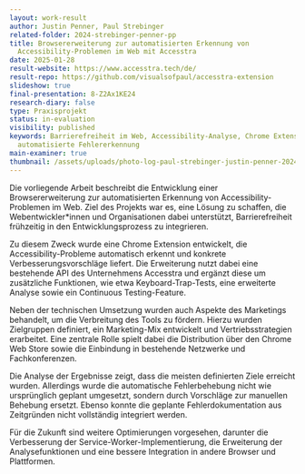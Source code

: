 ```yaml
---
layout: work-result
author: Justin Penner, Paul Strebinger
related-folder: 2024-strebinger-penner-pp
title: Browsererweiterung zur automatisierten Erkennung von
  Accessibility-Problemen im Web mit Accesstra
date: 2025-01-28
result-website: https://www.accesstra.tech/de/
result-repo: https://github.com/visualsofpaul/accesstra-extension
slideshow: true
final-presentation: 8-Z2Ax1KE24
research-diary: false
type: Praxisprojekt
status: in-evaluation
visibility: published
keywords: Barrierefreiheit im Web, Accessibility-Analyse, Chrome Extension,
  automatisierte Fehlererkennung
main-examiner: true
thumbnail: /assets/uploads/photo-log-paul-strebinger-justin-penner-2024-18-11-05.png
---
```

Die vorliegende Arbeit beschreibt die Entwicklung einer Browsererweiterung zur automatisierten Erkennung von Accessibility-Problemen im Web. Ziel des Projekts war es, eine Lösung zu schaffen, die Webentwickler*innen und Organisationen dabei unterstützt, Barrierefreiheit frühzeitig in den Entwicklungsprozess zu integrieren.

Zu diesem Zweck wurde eine Chrome Extension entwickelt, die Accessibility-Probleme automatisch erkennt und konkrete Verbesserungsvorschläge liefert. Die Erweiterung nutzt dabei eine bestehende API des Unternehmens Accesstra und ergänzt diese um zusätzliche Funktionen, wie etwa Keyboard-Trap-Tests, eine erweiterte Analyse sowie ein Continuous Testing-Feature.

Neben der technischen Umsetzung wurden auch Aspekte des Marketings behandelt, um die Verbreitung des Tools zu fördern. Hierzu wurden Zielgruppen definiert, ein Marketing-Mix entwickelt und Vertriebsstrategien erarbeitet. Eine zentrale Rolle spielt dabei die Distribution über den Chrome Web Store sowie die Einbindung in bestehende Netzwerke und Fachkonferenzen.

Die Analyse der Ergebnisse zeigt, dass die meisten definierten Ziele erreicht wurden. Allerdings wurde die automatische Fehlerbehebung nicht wie ursprünglich geplant umgesetzt, sondern durch Vorschläge zur manuellen Behebung ersetzt. Ebenso konnte die geplante Fehlerdokumentation aus Zeitgründen nicht vollständig integriert werden.

Für die Zukunft sind weitere Optimierungen vorgesehen, darunter die Verbesserung der Service-Worker-Implementierung, die Erweiterung der Analysefunktionen und eine bessere Integration in andere Browser und Plattformen.
